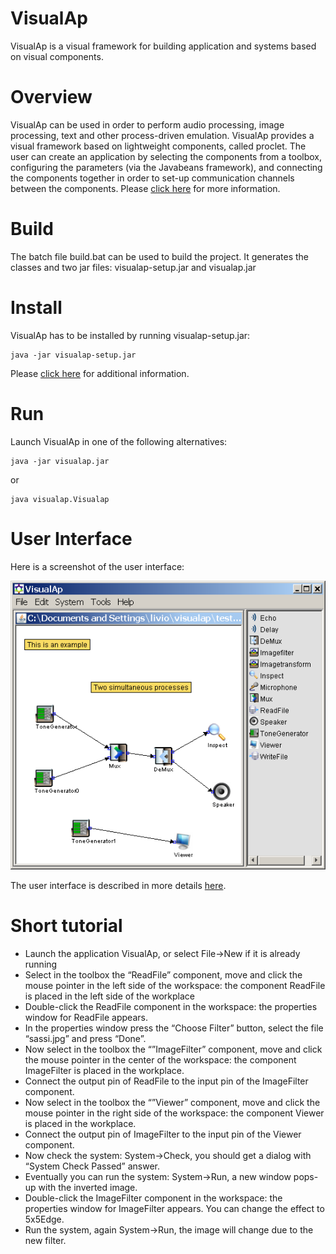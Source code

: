 # VisualAp
VisualAp is a visual framework for building application and systems based on visual components.
# Overview
VisualAp can be used in order to perform audio processing, image processing, text and other process-driven emulation. VisualAp provides a visual framework based on lightweight components, called proclet.
The user can create an application by selecting the components from a toolbox, configuring the parameters (via the Javabeans framework), and connecting the components together in order to set-up communication channels between the components. Please [click here](wiki/VisualAp.wiki) for more information.

# Build
The batch file build.bat can be used to build the project. It generates the classes and two jar files: visualap-setup.jar and visualap.jar
# Install
VisualAp has to be installed by running visualap-setup.jar:
```
java -jar visualap-setup.jar
```
Please [click here](wiki/Installation.wiki) for additional information.
# Run
Launch VisualAp in one of the following alternatives:
```
java -jar visualap.jar
```
or
```
java visualap.Visualap
```
# User Interface

Here is a screenshot of the user interface:

![Screenshot](https://raw.githubusercontent.com/javalc6/VisualAp/master/visualap/helpfile_c.png)

The user interface is described in more details [here](wiki/UserInterface.wiki).

# Short tutorial

* Launch the application VisualAp, or select File->New if it is already running
* Select in the toolbox the “ReadFile” component, move and click the mouse pointer in the left side of the workspace: the component ReadFile is placed in the left side of the workplace
* Double-click the ReadFile component in the workspace: the properties window for ReadFile appears.
* In the properties window press the “Choose Filter” button, select the file “sassi.jpg” and press “Done”.
* Now select in the toolbox the “”ImageFilter” component, move and click the mouse pointer in the center of the workspace: the component ImageFilter is placed in the workplace.
* Connect the output pin of ReadFile to the input pin of the ImageFilter component.
* Now select in the toolbox the “”Viewer” component, move and click the mouse pointer in the right side of the workspace: the component Viewer is placed in the workplace.
* Connect the output pin of ImageFilter to the input pin of the Viewer component.
* Now check the system: System->Check, you should get a dialog with “System Check Passed” answer.
* Eventually you can run the system: System->Run, a new window pops-up with the inverted image.
* Double-click the ImageFilter component in the workspace: the properties window for ImageFilter appears. You can change the effect to 5x5Edge.
* Run the system, again System->Run, the image will change due to the new filter.
